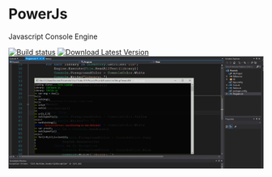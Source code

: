# PowerJs
Javascript Console Engine

[![Build status](https://ci.appveyor.com/api/projects/status/4efpbmy1j6sj1264?svg=true)](https://ci.appveyor.com/project/NaxAlpha/powerjs)
[ ![Download Latest Version](https://api.bintray.com/packages/naxalpha/generic/PowerJs/images/download.svg) ](https://bintray.com/naxalpha/generic/PowerJs/_latestVersion)
![screenshot](https://raw.githubusercontent.com/NaxAlpha/PowerJs/master/PowerJs/shot.PNG)
